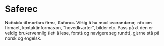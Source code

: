# Saferec
Nettside til morfars firma, Saferec. Viktig å ha med leverandører, info om firmaet, kontaktinformasjon, "hovedkvarter", bilder etc. 
Pass på at den er veldig brukervennlig (lett å lese, forstå og navigere seg rundt), gjerne stå på norsk og engelsk. 
<meta name="viewport" content="width=device-width, initial-scale=1.0"> <!--Slik at nettsiden er responsiv til
alle typer skjermer (Mac, PC, tablet, telfon osv.-->
